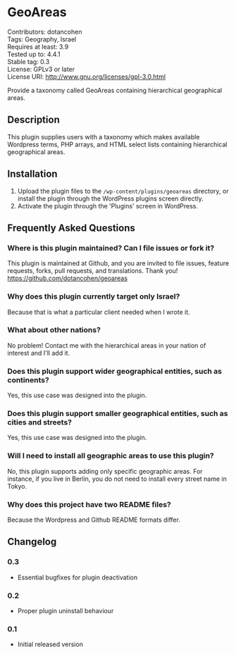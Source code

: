 # GeoAreas

Contributors: dotancohen  
Tags: Geography, Israel  
Requires at least: 3.9  
Tested up to: 4.4.1  
Stable tag: 0.3  
License: GPLv3 or later  
License URI: http://www.gnu.org/licenses/gpl-3.0.html

Provide a taxonomy called GeoAreas containing hierarchical geographical areas.



## Description

This plugin supplies users with a taxonomy which makes available Wordpress terms, PHP arrays, and HTML select lists containing hierarchical geographical areas.



## Installation

1. Upload the plugin files to the `/wp-content/plugins/geoareas` directory, or install the plugin through the WordPress plugins screen directly.
1. Activate the plugin through the 'Plugins' screen in WordPress.



## Frequently Asked Questions

### Where is this plugin maintained? Can I file issues or fork it?

This plugin is maintained at Github, and you are invited to file issues, feature requests, forks, pull requests, and translations. Thank you!  
https://github.com/dotancohen/geoareas


### Why does this plugin currently target only Israel?

Because that is what a particular client needed when I wrote it.


### What about other nations?

No problem! Contact me with the hierarchical areas in your nation of interest and I'll add it.


### Does this plugin support wider geographical entities, such as continents?

Yes, this use case was designed into the plugin.


### Does this plugin support smaller geographical entities, such as cities and streets?

Yes, this use case was designed into the plugin.


### Will I need to install all geographic areas to use this plugin?

No, this plugin supports adding only specific geographic areas. For instance, if you live in Berlin, you do not need to install every street name in Tokyo.


### Why does this project have two README files?

Because the Wordpress and Github README formats differ.



## Changelog

### 0.3
* Essential bugfixes for plugin deactivation

### 0.2
* Proper plugin uninstall behaviour

### 0.1
* Initial released version

